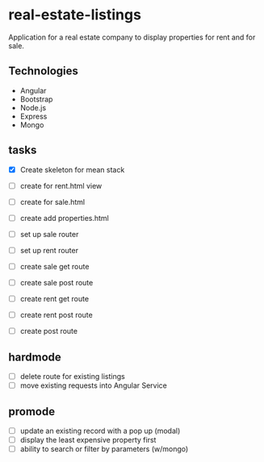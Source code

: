 # real-estate-listings
Application for a real estate company to display properties for rent and for sale. 

## Technologies
- Angular
- Bootstrap
- Node.js
- Express
- Mongo

## tasks
* [x] Create skeleton for mean stack
* [ ] create for rent.html view
* [ ] create for sale.html
* [ ] create add properties.html

* [ ] set up sale router
* [ ] set up rent router
* [ ] create sale get route
* [ ] create sale post route
* [ ] create rent get route
* [ ] create rent post route
* [ ] create post route

## hardmode
* [ ] delete route for existing listings
* [ ] move existing requests into Angular Service

## promode
* [ ] update an existing record with a pop up (modal)
* [ ] display the least expensive property first
* [ ] ability to search or filter by parameters (w/mongo)